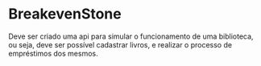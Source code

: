 # BreakevenStone
Deve ser criado uma api para simular o funcionamento de uma biblioteca,  ou seja, deve ser possível cadastrar livros, e realizar o processo de empréstimos dos mesmos.
